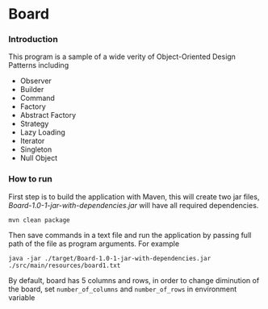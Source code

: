 # Board

### Introduction

This program is a sample of a wide verity of Object-Oriented Design Patterns including
* Observer
* Builder
* Command
* Factory
* Abstract Factory
* Strategy
* Lazy Loading
* Iterator
* Singleton
* Null Object


### How to run

First step is to build the application with Maven, this will create two jar files, _Board-1.0-1-jar-with-dependencies.jar_ will have all 
required dependencies.  

`mvn clean package`  

Then save commands in a text file and run the application by passing full path of the file as program arguments. For example  

`java -jar ./target/Board-1.0-1-jar-with-dependencies.jar ./src/main/resources/board1.txt`

By default, board has 5 columns and rows, in order to change diminution of the board, set `number_of_columns` and `number_of_rows` in environment variable
